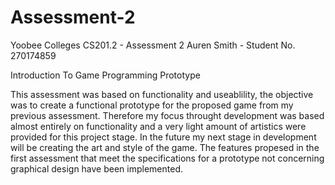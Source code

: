 # Assessment-2 
Yoobee Colleges CS201.2 - Assessment 2 Auren Smith - Student No. 270174859

Introduction To Game Programming Prototype

This assessment was based on functionality and useablility, the objective was to create a functional prototype for the proposed game from my previous assessment. Therefore my focus throught development was based almost entirely on functionality and a very light amount of artistics were provided for this project stage. In the future my next stage in development will be creating the art and style of the game. The features propesed in the first assessment that meet the specifications for a prototype not concerning graphical design have been implemented.
